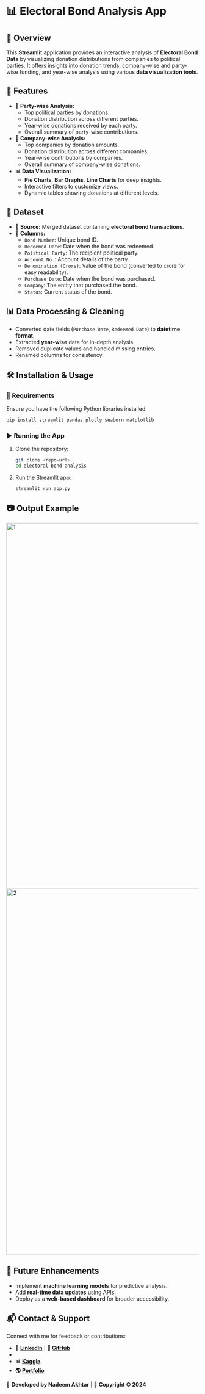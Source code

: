 # 📊 Electoral Bond Analysis App

## 📝 Overview
This **Streamlit** application provides an interactive analysis of **Electoral Bond Data** by visualizing donation distributions from companies to political parties. It offers insights into donation trends, company-wise and party-wise funding, and year-wise analysis using various **data visualization tools**.

## 🌟 Features
- **👥 Party-wise Analysis:**
  - Top political parties by donations.
  - Donation distribution across different parties.
  - Year-wise donations received by each party.
  - Overall summary of party-wise contributions.
- **🏢 Company-wise Analysis:**
  - Top companies by donation amounts.
  - Donation distribution across different companies.
  - Year-wise contributions by companies.
  - Overall summary of company-wise donations.
- **📊 Data Visualization:**
  - **Pie Charts**, **Bar Graphs**, **Line Charts** for deep insights.
  - Interactive filters to customize views.
  - Dynamic tables showing donations at different levels.

## 📂 Dataset
- **📌 Source:** Merged dataset containing **electoral bond transactions**.
- **📑 Columns:**
  - `Bond Number`: Unique bond ID.
  - `Redeemed Date`: Date when the bond was redeemed.
  - `Political Party`: The recipient political party.
  - `Account No.`: Account details of the party.
  - `Denomination (Crore)`: Value of the bond (converted to crore for easy readability).
  - `Purchase Date`: Date when the bond was purchased.
  - `Company`: The entity that purchased the bond.
  - `Status`: Current status of the bond.

## 📊 Data Processing & Cleaning
- Converted date fields (`Purchase Date`, `Redeemed Date`) to **datetime format**.
- Extracted **year-wise** data for in-depth analysis.
- Removed duplicate values and handled missing entries.
- Renamed columns for consistency.

## 🛠️ Installation & Usage
### **📌 Requirements**
Ensure you have the following Python libraries installed:
```bash
pip install streamlit pandas plotly seaborn matplotlib
```

### **▶️ Running the App**
1. Clone the repository:
   ```bash
   git clone <repo-url>
   cd electoral-bond-analysis
   ```
2. Run the Streamlit app:
   ```bash
   streamlit run app.py
   ```

## 📷 Output Example
<img width="959" alt="1" src="https://github.com/user-attachments/assets/c75305fc-8bfd-455b-ab2a-8d36bd21c64b" />
<img width="960" alt="2" src="https://github.com/user-attachments/assets/0c11301a-f447-40f4-adeb-13b4bb74c221" />

## 🔮 Future Enhancements
- Implement **machine learning models** for predictive analysis.
- Add **real-time data updates** using APIs.
- Deploy as a **web-based dashboard** for broader accessibility.

## 📬 Contact & Support
Connect with me for feedback or contributions:
- **🔗 [LinkedIn](https://www.linkedin.com/in/nadeem-akhtar-/)** | **🐙 [GitHub](https://github.com/NadeemAkhtar1947)**
- 
- **📊 [Kaggle](https://www.kaggle.com/mdnadeemakhtar/code)**
- **🌎 [Portfolio](https://nsde.netlify.app/)**

🚀 **Developed by Nadeem Akhtar** | 📅 **Copyright © 2024**

